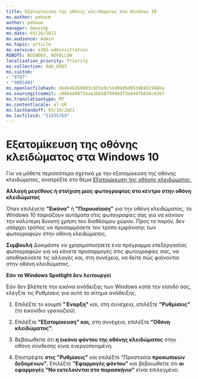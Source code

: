 ```yaml
---
title: Εξατομίκευση της οθόνης κλειδώματος στα Windows 10
ms.author: pebaum
author: pebaum
manager: dansimp
ms.date: 03/16/2021
ms.audience: Admin
ms.topic: article
ms.service: o365-administration
ROBOTS: NOINDEX, NOFOLLOW
localization_priority: Priority
ms.collection: Adm_O365
ms.custom:
- "9787"
- "9005401"
ms.openlocfilehash: deeb46260003c855e9c51d09dbd053d0461948ba
ms.sourcegitcommit: c08bed4071baa3bb5879496df3ed44fb828c8367
ms.translationtype: MT
ms.contentlocale: el-GR
ms.lasthandoff: 03/19/2021
ms.locfileid: "51035769"
---
```

# <a name="personalize-your-lock-screen-in-windows-10"></a>Εξατομίκευση της οθόνης κλειδώματος στα Windows 10

Για να μάθετε περισσότερα σχετικά με την εξατομίκευση της οθόνης κλειδώματος, ανατρέξτε στο θέμα [Εξατομίκευση της οθόνης κλειδώματος.](https://support.microsoft.com/windows/personalize-your-lock-screen-81dab9b0-35cf-887c-84a0-6de8ef72bea0)

**Αλλαγή μεγέθους ή στοίχιση μιας φωτογραφίας στο κέντρο στην οθόνη κλειδώματος**

Όταν επιλέγετε **"Εικόνα"** ή **"Παρουσίαση"** για την οθόνη κλειδώματος, τα Windows 10 ταιριάζουν αυτόματα στις φωτογραφίες σας για να κάνουν την καλύτερη δυνατή χρήση του διαθέσιμου χώρου. Προς το παρόν, δεν υπάρχει τρόπος να προσαρμόσετε τον τρόπο εμφάνισης των φωτογραφιών στην οθόνη κλειδώματος.

**Συμβουλή** Δοκιμάστε να χρησιμοποιήσετε ένα πρόγραμμα επεξεργασίας φωτογραφιών για να κάνετε προσαρμογές στις φωτογραφίες σας, να αποθηκεύσετε τις αλλαγές και, στη συνέχεια, να δείτε πώς φαίνονται στην οθόνη κλειδώματος.

**Εάν το Windows Spotlight δεν λειτουργεί**

Εάν δεν βλέπετε την εικόνα ανάδειξης των Windows κατά την είσοδό σας, ελέγξτε τις Ρυθμίσεις για αυτό το αίτημα ανάδειξης. 

1. Επιλέξτε το κουμπί **"Έναρξη"** και, στη συνέχεια, επιλέξτε **"Ρυθμίσεις"** (το εικονίδιο γραναζιού).

1. Επιλέξτε **"Εξατομίκευση" και,** στη συνέχεια, επιλέξτε **"Οθόνη κλειδώματος".**

1. Βεβαιωθείτε ότι **η εικόνα φόντου της οθόνης κλειδώματος** στην οθόνη σύνδεσης είναι ενεργοποιημένη.

1. Επιστρέψτε **στις "Ρυθμίσεις"** και επιλέξτε "Προστασία **προσωπικών δεδομένων".** Επιλέξτε **"Εφαρμογές φόντου"** και βεβαιωθείτε ότι **οι εφαρμογές "Να εκτελούνται στο παρασκήνιο"** είναι επιλεγμένο.